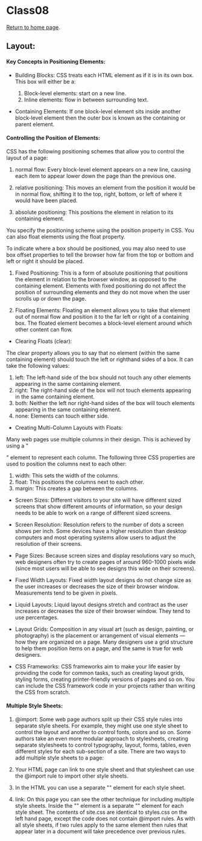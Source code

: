 # Class08 

[Return to home page](https://momansi96.github.io/reading-notes/). 

## Layout: 

#### Key Concepts in Positioning Elements: 

* Building Blocks: CSS treats each HTML element as if it is in its own box. This box will either be a: 
 
  1. Block-level elements: start on a new line. 
  2. Inline elements: flow in between surrounding text. 

* Containing Elements: If one block-level element sits inside another block-level element then the outer box is known as the containing or parent element. 

#### Controlling the Position of Elements: 

CSS has the following positioning schemes that allow you to control the layout of a page: 

1. normal flow: Every block-level element appears on a new line, causing each item to appear lower down the page than the previous one. 

2. relative positioning: This moves an element from the position it would be in normal flow, shifting it to the top, right, bottom, or left of where it would have been placed.   

3. absolute positioning: This positions the element in relation to its containing element.

You specify the positioning scheme using the position property in CSS. You can also float elements using the float property.

To indicate where a box should be positioned, you may also need to use box offset properties to tell the browser how far from the top or bottom and left or right it should be placed. 

1. Fixed Positioning: This is a form of absolute positioning that positions the element in relation to the browser window, as opposed to the containing element. Elements with fixed positioning do not affect the position of surrounding elements and they do not move when the user scrolls up or down the page.

2. Floating Elements: Floating an element allows you to take that element out of normal flow and position it to the far left or right of a containing box. The floated element becomes a block-level element around which other content can flow.

* Clearing Floats (clear): 

The clear property allows you to say that no element (within the same containing element) should touch the left or righthand sides of a box. It can take the following values:

 1. left: The left-hand side of the box should not touch any other elements appearing in the same containing element.
 2. right: The right-hand side of the box will not touch elements appearing in the same containing element.
 3. both: Neither the left nor right-hand sides of the box will touch elements appearing in the same containing element.
 4. none: Elements can touch either side. 

* Creating Multi-Column Layouts with Floats: 

Many web pages use multiple columns in their design. This is achieved by using a "<div>" element to represent each column. The following three CSS properties are used to position the columns next to each other:

 1. width: This sets the width of the columns.
 2. float: This positions the columns next to each other.
 3. margin: This creates a gap between the columns.

* Screen Sizes: Different visitors to your site will have different sized screens that show different amounts of information, so your design needs to be able to work on a range of different sized screens.

* Screen Resolution: Resolution refers to the number of dots a screen shows per inch. Some devices have a higher resolution than desktop computers and most operating systems allow users to adjust the resolution of their screens.

* Page Sizes: Because screen sizes and display resolutions vary so much, web
designers often try to create pages of around 960-1000 pixels wide (since most users will be able to see designs this wide on their screens).

* Fixed Width Layouts: Fixed width layout designs do not change size as the user increases or decreases the size of their browser window. Measurements tend to be given in pixels. 

* Liquid Layouts: Liquid layout designs stretch and contract as the user increases or decreases the size of their browser window. They tend to use percentages. 

* Layout Grids: Composition in any visual art (such as design, painting, or photography) is the placement or arrangement of visual elements — how they are organized on a page. Many designers use a grid structure to help them position items on a page, and the same is true for web designers. 

* CSS Frameworks: CSS frameworks aim to make your life easier by providing the code for common tasks, such as creating layout grids, styling forms, creating
printer-friendly versions of pages and so on. You can include the CSS framework code in your projects rather than writing the CSS from scratch.

#### Multiple Style Sheets: 

1. @import: Some web page authors split up their CSS style rules into separate style sheets. For example, they might use one style sheet to control the layout and another to control fonts, colors and so on. Some authors take an even more modular approach to stylesheets, creating separate stylesheets to control typography, layout, forms, tables, even different styles for each sub-section of a site. There are two ways to add multiple style sheets to a page:
 1. Your HTML page can link to one style sheet and that stylesheet can use the @import rule to import other style sheets.
 2. In the HTML you can use a separate "<link>" element for each style sheet.

2. link: On this page you can see the other technique for including multiple style sheets. Inside the "<head>" element is a separate "<link>" element for each style sheet. The contents of site.css are identical to styles.css on the left hand page, except the code does not contain @import rules. As with all style sheets, if two rules apply to the same element then rules that appear later in a document will take precedence over previous rules. 



